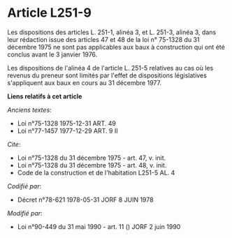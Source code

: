# Article L251-9

Les dispositions des articles L. 251-1, alinéa 3, et L. 251-3, alinéa 3, dans leur rédaction issue des articles 47 et 48 de
la loi n° 75-1328 du 31 décembre 1975 ne sont pas applicables aux baux à construction qui ont été conclus avant le 3 janvier
1976.

Les dispositions de l'alinéa 4 de l'article L. 251-5 relatives au cas où les revenus du preneur sont limités par l'effet de
dispositions législatives s'appliquent aux baux en cours au 31 décembre 1977.

**Liens relatifs à cet article**

_Anciens textes_:

  - Loi n°75-1328 1975-12-31 ART. 49
  - Loi n°77-1457 1977-12-29 ART. 9 II

_Cite_:

  - Loi n°75-1328 du 31 décembre 1975 - art. 47, v. init.
  - Loi n°75-1328 du 31 décembre 1975 - art. 48, v. init.
  - Code de la construction et de l'habitation L251-5 AL. 4

_Codifié par_:

  - Décret n°78-621 1978-05-31 JORF 8 JUIN 1978

_Modifié par_:

  - Loi n°90-449 du 31 mai 1990 - art. 11 () JORF 2 juin 1990
